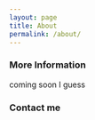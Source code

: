 ```yaml
---
layout: page
title: About
permalink: /about/
---
```




### More Information

coming soon I guess

### Contact me

